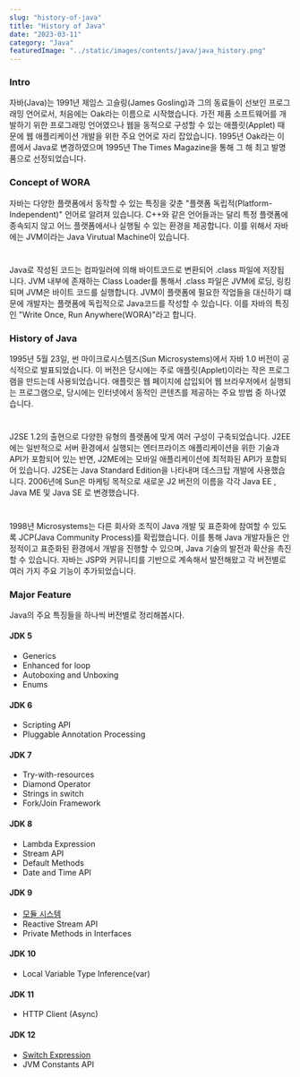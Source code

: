 ```yaml
---
slug: "history-of-java"
title: "History of Java"
date: "2023-03-11"
category: "Java"
featuredImage: "../static/images/contents/java/java_history.png"
---
```


### Intro
자바(Java)는 1991년 제임스 고슬링(James Gosling)과 그의 동료들이 선보인 프로그래밍 언어로서, 처음에는 Oak라는 이름으로 시작했습니다.
가전 제품 소프트웨어를 개발하기 위한 프로그래밍 언어였으나 웹을 동적으로 구성할 수 있는 애플릿(Applet) 때문에 웹 애플리케이션 개발을 위한 주요 언어로 자리 잡았습니다.
1995년 Oak라는 이름에서 Java로 변경하였으며 1995년 The Times Magazine을 통해 그 해 최고 발명품으로 선정되었습니다.

### Concept of WORA
자바는 다양한 플랫폼에서 동작할 수 있는 특징을 갖춘 "플랫폼 독립적(Platform-Independent)" 언어로 알려져 있습니다. 
C++와 같은 언어들과는 달리 특정 플랫폼에 종속되지 않고 어느 플랫폼에서나 실행될 수 있는 환경을 제공합니다. 
이를 위해서 자바에는 JVM이라는 Java Virutual Machine이 있습니다.  
#
Java로 작성된 코드는 컴파일러에 의해 바이트코드로 변환되어 .class 파일에 저장됩니다. 
JVM 내부에 존재하는 Class Loader를 통해서 .class 파일은 JVM에 로딩, 링킹되며 JVM은 바이트 코드를 실행합니다. 
JVM이 플랫폼에 필요한 작업들을 대신하기 떄문에 개발자는 플랫폼에 독립적으로 Java코드를 작성할 수 있습니다. 
이를 자바의 특징인 "Write Once, Run Anywhere(WORA)"라고 합니다.

### History of Java
1995년 5월 23일, 썬 마이크로시스템즈(Sun Microsystems)에서 자바 1.0 버전이 공식적으로 발표되었습니다.
이 버전은 당시에는 주로 애플릿(Applet)이라는 작은 프로그램을 만드는데 사용되었습니다.
애플릿은 웹 페이지에 삽입되어 웹 브라우저에서 실행되는 프로그램으로, 당시에는 인터넷에서 동적인 콘텐츠를 제공하는 주요 방법 중 하나였습니다.  
#
J2SE 1.2의 출현으로 다양한 유형의 플랫폼에 맞게 여러 구성이 구축되었습니다.
J2EE에는 일반적으로 서버 환경에서 실행되는 엔터프라이즈 애플리케이션을 위한 기술과 API가 포함되어 있는 반면,
J2ME에는 모바일 애플리케이션에 최적화된 API가 포함되어 있습니다. J2SE는 Java Standard Edition을 나타내며 데스크탑 개발에 사용했습니다.
2006년에 Sun은 마케팅 목적으로 새로운 J2 버전의 이름을 각각 Java EE , Java ME 및 Java SE 로 변경했습니다.  
#
1998년 Microsystems는 다른 회사와 조직이 Java 개발 및 표준화에 참여할 수 있도록 JCP(Java Community Process)를 확립했습니다.
이를 통해 Java 개발자들은 안정적이고 표준화된 환경에서 개발을 진행할 수 있으며, Java 기술의 발전과 확산을 촉진할 수 있습니다.
자바는 JSP와 커뮤니티를 기반으로 계속해서 발전해왔고 각 버전별로 여러 가지 주요 기능이 추가되었습니다.

### Major Feature
Java의 주요 특징들을 하나씩 버전별로 정리해봅시다.

#### JDK 5
- Generics
- Enhanced for loop
- Autoboxing and Unboxing
- Enums
#### JDK 6
- Scripting API
- Pluggable Annotation Processing
#### JDK 7
- Try-with-resources
- Diamond Operator
- Strings in switch
- Fork/Join Framework
#### JDK 8
- Lambda Expression
- Stream API
- Default Methods
- Date and Time API
#### JDK 9
- [모듈 시스템](/blog/module-java/)
- Reactive Stream API
- Private Methods in Interfaces
#### JDK 10
- Local Variable Type Inference(var)
#### JDK 11
- HTTP Client (Async)
#### JDK 12
- [Switch Expression](/blog/switch-statement/)
- JVM Constants API
